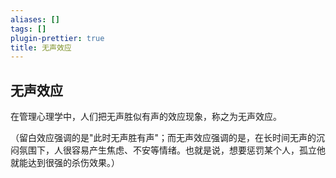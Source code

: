 ```yaml
---
aliases: []
tags: []
plugin-prettier: true
title: 无声效应
---
```


## 无声效应

在管理心理学中，人们把无声胜似有声的效应现象，称之为无声效应。

（留白效应强调的是"此时无声胜有声"；而无声效应强调的是，在长时间无声的沉闷氛围下，人很容易产生焦虑、不安等情绪。也就是说，想要惩罚某个人，孤立他就能达到很强的杀伤效果。）
